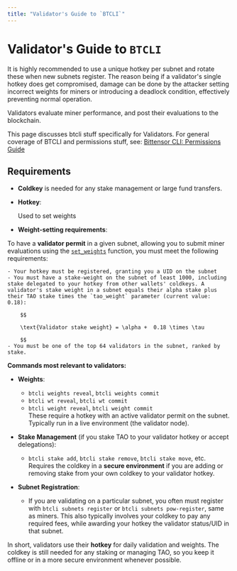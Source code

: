 ```yaml
---
title: "Validator's Guide to `BTCLI`"
---
```


# Validator's Guide to `BTCLI`

It is highly recommended to use a unique hotkey per subnet and rotate these when new subnets register. The reason being if a validator's single hotkey does get compromised, damage can be done by the attacker setting incorrect weights for miners or introducing a deadlock condition, effectively preventing normal operation.



Validators evaluate miner performance, and post their evaluations to the blockchain.

This page discusses btcli stuff specifically for Validators. For general coverage of BTCLI and permissions stuff, see: [Bittensor CLI: Permissions Guide](../btcli-permissions)

## Requirements

- **Coldkey** is needed for any stake management or large fund transfers.

- **Hotkey**: 

	Used to set weights

- **Weight-setting requirements**:

To have a **validator permit** in a given subnet, allowing you to submit miner evaluations using the [`set_weights`](pathname:///python-api/html/autoapi/bittensor/core/extrinsics/set_weights/index.html) function, you must meet the following requirements:

	- Your hotkey must be registered, granting you a UID on the subnet
	- You must have a stake-weight on the subnet of least 1000, including stake delegated to your hotkey from other wallets' coldkeys. A validator's stake weight in a subnet equals their alpha stake plus their TAO stake times the `tao_weight` parameter (current value: 0.18):

		$$

		\text{Validator stake weight} = \alpha +  0.18 \times \tau 

		$$
	- You must be one of the top 64 validators in the subnet, ranked by stake.


**Commands most relevant to validators:**
- **Weights**:
  - `btcli weights reveal`, `btcli weights commit`  
  - `btcli wt reveal`, `btcli wt commit`  
  - `btcli weight reveal`, `btcli weight commit`  
  These require a hotkey with an active validator permit on the subnet. Typically run in a live environment (the validator node).
  
- **Stake Management** (if you stake TAO to your validator hotkey or accept delegations):
  - `btcli stake add`, `btcli stake remove`, `btcli stake move`, etc.
  Requires the coldkey in a **secure environment** if you are adding or removing stake from your own coldkey to your validator hotkey.
- **Subnet Registration**:
  - If you are validating on a particular subnet, you often must register with `btcli subnets register` or `btcli subnets pow-register`, same as miners. This also typically involves your coldkey to pay any required fees, while awarding your hotkey the validator status/UID in that subnet.

In short, validators use their **hotkey** for daily validation and weights. The coldkey is still needed for any staking or managing TAO, so you keep it offline or in a more secure environment whenever possible.

